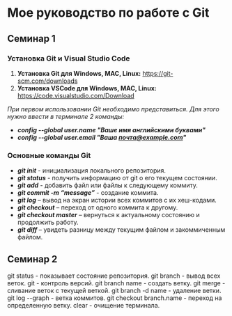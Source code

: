 # Мое руководство по работе с Git

## Семинар 1

### Установка Git и Visual Studio Code

1. **Установка Git для Windows, MAC, Linux:** https://git-scm.com/downloads
2. **Установка VSCode для Windows, MAC, Linux:** https://code.visualstudio.com/Download

*При первом использовании Git необходимо представиться. Для этого нужно ввести в терминале 2 команды:*

*  ***config --global user.name "Ваше имя английскими буквами"***
*  ***config --global user.email "Ваша почта@example.com"***

### Основные команды Git

* ***git init*** - инициализация локального репозитория.
* ***git status*** - получить информацию от git о его текущем состоянии.
* ***git add*** - добавить файл или файлы к следующему коммиту.
* ***git commit -m “message”*** - создание коммита.
* ***git log*** – вывод на экран истории всех коммитов с их хеш-кодами.
* ***git checkout*** – переход от одного коммита к другому.
* ***git checkout master*** – вернуться к актуальному состоянию и продолжить работу.
* ***git diff*** – увидеть разницу между текущим файлом и закоммиченным файлом.

## Семинар 2

git status - показывает состояние репозитория.
git branch - вывод всех веток.
git - контроль версий.
git branch name - создать ветку.
git merge - сливание веток с текущей веткой.
git branch -d name - удаление ветки.
git log --graph - ветка коммитов.
git checkout branch.name - переход на определенную ветку.
clear - очищение терминала.